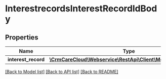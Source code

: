# InterestrecordsInterestRecordIdBody

## Properties
Name | Type | Description | Notes
------------ | ------------- | ------------- | -------------
**interest_record** | [**\CrmCareCloud\Webservice\RestApi\Client\Model\InterestRecord**](InterestRecord.md) |  | [optional] 

[[Back to Model list]](../../README.md#documentation-for-models) [[Back to API list]](../../README.md#documentation-for-api-endpoints) [[Back to README]](../../README.md)

